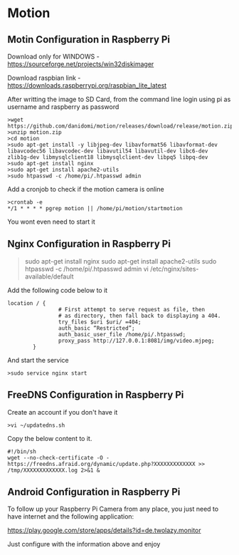 Motion
=============

## Motin Configuration in Raspberry Pi
Download only for WINDOWS - https://sourceforge.net/projects/win32diskimager

Download raspbian link - https://downloads.raspberrypi.org/raspbian_lite_latest

After writting the image to SD Card, from the command line login using pi as username and raspberry as password



```
>wget https://github.com/danidomi/motion/releases/download/release/motion.zip
>unzip motion.zip
>cd motion
>sudo apt-get install -y libjpeg-dev libavformat56 libavformat-dev libavcodec56 libavcodec-dev libavutil54 libavutil-dev libc6-dev zlib1g-dev libmysqlclient18 libmysqlclient-dev libpq5 libpq-dev
>sudo apt-get install nginx
>sudo apt-get install apache2-utils
>sudo htpasswd -c /home/pi/.htpasswd admin 
```

Add a cronjob to check if the motion camera is online
 
```
>crontab -e 
*/1 * * * * pgrep motion || /home/pi/motion/startmotion
```

You wont even need to start it


## Nginx Configuration in Raspberry Pi

>sudo apt-get install nginx
>sudo apt-get install apache2-utils
>sudo htpasswd -c /home/pi/.htpasswd admin
>vi /etc/nginx/sites-available/default


Add the following code below to it
```
location / {
                # First attempt to serve request as file, then
                # as directory, then fall back to displaying a 404.
                try_files $uri $uri/ =404;
                auth_basic “Restricted”;
                auth_basic_user_file /home/pi/.htpasswd;
                proxy_pass http://127.0.0.1:8081/img/video.mjpeg;
        }
```

And start the service

```
>sudo service nginx start
```

## FreeDNS Configuration in Raspberry Pi

Create an account if you don't have it 

```
>vi ~/updatedns.sh
```

Copy the below content to it.

```
#!/bin/sh
wget --no-check-certificate -O - https://freedns.afraid.org/dynamic/update.php?XXXXXXXXXXXXX >> /tmp/XXXXXXXXXXXXX.log 2>&1 &
```

## Android Configuration in Raspberry Pi

To follow up your Raspberry Pi Camera from any place, you just need to have internet and the following application:

https://play.google.com/store/apps/details?id=de.twolazy.monitor

Just configure with the information above and enjoy